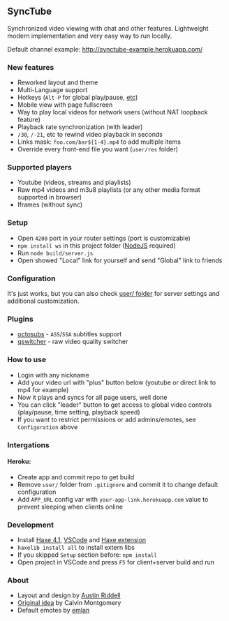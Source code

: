 ## SyncTube
Synchronized video viewing with chat and other features.
Lightweight modern implementation and very easy way to run locally.

Default channel example: http://synctube-example.herokuapp.com/

### New features
- Reworked layout and theme
- Multi-Language support
- Hotkeys (`Alt-P` for global play/pause, [etc](https://github.com/RblSb/SyncTube/blob/80ec4ba1747d22ec136a95d6b35ba6289e15e8ad/src/client/Buttons.hx#L254-L258))
- Mobile view with page fullscreen
- Way to play local videos for network users (without NAT loopback feature)
- Playback rate synchronization (with leader)
- `/30`, `/-21`, etc to rewind video playback in seconds
- Links mask: `foo.com/bar${1-4}.mp4` to add multiple items
- Override every front-end file you want (`user/res` folder)

### Supported players
- Youtube (videos, streams and playlists)
- Raw mp4 videos and m3u8 playlists (or any other media format supported in browser)
- Iframes (without sync)

### Setup
- Open `4200` port in your router settings (port is customizable)
- `npm install ws` in this project folder ([NodeJS](https://nodejs.org) required)
- Run `node build/server.js`
- Open showed "Local" link for yourself and send "Global" link to friends

### Configuration
It's just works, but you can also check [user/ folder](/user/README.md) for server settings and additional customization.

### Plugins
- [octosubs](https://github.com/RblSb/SyncTube-octosubs) - `ASS`/`SSA` subtitles support
- [qswitcher](https://github.com/aNNiMON/SyncTube-QSwitcher) - raw video quality switcher

### How to use
- Login with any nickname
- Add your video url with "plus" button below (youtube or direct link to mp4 for example)
- Now it plays and syncs for all page users, well done
- You can click "leader" button to get access to global video controls (play/pause, time setting, playback speed)
- If you want to restrict permissions or add admins/emotes, see `Configuration` above

### Intergations
#### Heroku:
- Create app and commit repo to get build
- Remove `user/` folder from `.gitignore` and commit it to change default configuration
- Add `APP_URL` config var with `your-app-link.herokuapp.com` value to prevent sleeping when clients online

### Development
- Install [Haxe 4.1](https://haxe.org/download/), [VSCode](https://code.visualstudio.com) and [Haxe extension](https://marketplace.visualstudio.com/items?itemName=nadako.vshaxe)
- `haxelib install all` to install extern libs
- If you skipped `Setup` section before: `npm install`
- Open project in VSCode and press `F5` for client+server build and run

### About
- Layout and design by [Austin Riddell](https://github.com/aus-tin)
- [Original idea](https://github.com/calzoneman/sync) by Calvin Montgomery
- Default emotes by [emlan](https://www.deviantart.com/emlan)
